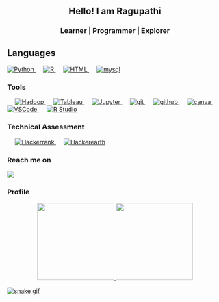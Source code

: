 
<h2 align="center"> Hello! I am Ragupathi</h2>
<h3 align="center">Learner | Programmer | Explorer</h3>
	
	
## **Languages**
 <p align="left">  
<a href="https://python.org/">
    <img alt="Python" src="https://img.shields.io/badge/Python-FFD43B?style=for-the-badge&logo=python&logoColor=darkgreen"/>
  </a>
 &emsp;
<a href="https://www.r-project.org/">
    <img alt="R" src="https://img.shields.io/badge/R-4481EB?style=for-the-badge&logo=R&logoColor=white"/>
  </a>
  &emsp;
<a href="https://www.html.com/en/">
    <img alt="HTML" src="https://img.shields.io/badge/Html-E44D26?style=for-the-badge&logo=html&logoColor=white"/>
  </a>
 &emsp;
<a href="https://www.mysql.com/">
    <img alt="mysql" src="https://img.shields.io/badge/mysql-4481EB?style=for-the-badge&logo=mysql&logoColor=black"/>
  </a>
</p>

 
 ### **Tools**
<p align="left"> 
  &emsp;
  <a href="https://hadoop.apache.org/" target="_blank">
    <img alt="Hadoop" src="https://img.shields.io/badge/hadoop-4481EB?style=for-the-badge&logo=hadoop&logoColor=black">
  </a> 
   &emsp;
  <a href="https://www.tableau.com/" target="_blank"> 
    <img alt="Tableau" src="https://img.shields.io/badge/tableau-4481EB?style=for-the-badge&logo=tableau&logoColor=white"/>
  </a>
   &emsp;
  <a href="https://jupyter.org/" target="_blank"> 
    <img alt="Jupyter" src="https://img.shields.io/badge/jupyter%20notebook-4481EB?style=for-the-badge&logo=jupyter%20notebook&logoColor=white"/>
  </a>
   &emsp;
  
  <a href="https://git.com/" target="_blank"> 
    <img alt="git" src="https://img.shields.io/badge/git-F1502F?style=for-the-badge&logo=git&logoColor=white"/>
  </a>
     &emsp;
  <a href="https://github.com/" target="_blank"> 
    <img alt="github" src="https://img.shields.io/badge/github-171515?style=for-the-badge&logo=github&logoColor=white"/>
 </a>
	&emsp;
  <a href="https://canva.com/" target="_blank"> 
    <img alt="canva" src="https://img.shields.io/badge/Canva-3498db?style=for-the-badge&logo=Canva&logoColor=white"/>
  </a>
  &emsp;
  <a href="https://vscode.com/" target="_blank"> 
    <img alt="VSCode" src="https://img.shields.io/badge/VSCode-0078d7?style=for-the-badge&logo=VSCode&logoColor=white"/>
  </a>
 &emsp;
  <a href="https://www.rstudio.com/" target="_blank"> 
    <img alt="R Studio" src="https://img.shields.io/badge/r%20studio-4481EB?style=for-the-badge&logo=r%20studio&logoColor=white"/>
  </a>	
</p>
 
 
### **Technical Assessment**
<p align="left"> 
  &emsp;
  <a href="https://www.hackerrank.com/ragumdr2023?hr_r=1" target="_blank"> 
    <img alt="Hackerrank" src="https://img.shields.io/badge/HACKERRANK-4481EB?style=for-the-badge&logo=HACKERRANK&logoColor=white"/>
  </a>
  &emsp;
  <a href="https://www.hackerearth.com/@ragumdr2023" target="_blank"> 
    <img alt="Hackerearth" src="https://img.shields.io/badge/HACKEREARTH-4481EB?style=for-the-badge&logo=HACKEREARTH&logoColor=white"/>
  </a>
  </p>
  
  
### **Reach me on**
<div> 
  <a href = "mailto:ragumdr2023@gmail.com"><img src="https://img.shields.io/badge/Gmail-D14836?style=for-the-badge&logo=gmail&logoColor=white" target="_blank"></a>
 </div>


### **Profile**
<div align="center">
  <a href="https://github.com/ragu8">
  <img height="180em" src="https://github-readme-stats.vercel.app/api?username=ragu8&show_icons=true&theme=dracula&include_all_commits=true&count_private=true"/>
  <img height="180em" src="https://github-readme-stats.vercel.app/api/top-langs/?username=ragu8&layout=compact&langs_count=7&theme=dracula"/>
</div>

![snake gif](https://github.com/ragu8/ragu8/blob/output/github-contribution-grid-snake.gif)

	
	
	
	
	
	
